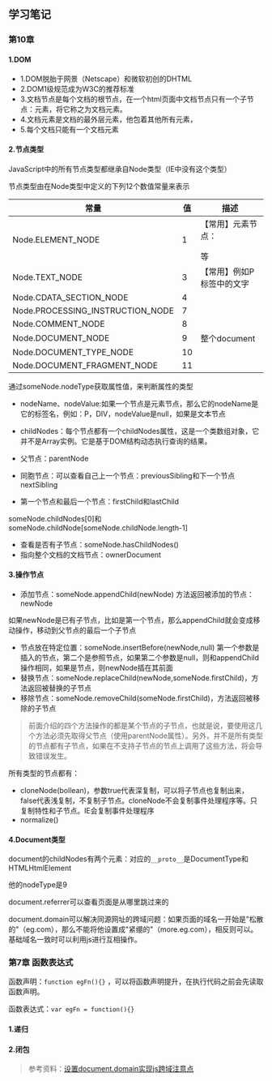 ## 学习笔记

### 第10章

#### 1.DOM

- 1.DOM脱胎于网景（Netscape）和微软初创的DHTML
- 2.DOM1级规范成为W3C的推荐标准
- 3.文档节点是每个文档的根节点，在一个html页面中文档节点只有一个子节点：<html>元素，将它称之为文档元素。
- 4.文档元素是文档的最外层元素，他包着其他所有元素，
- 5.每个文档只能有一个文档元素



#### 2.节点类型

JavaScript中的所有节点类型都继承自Node类型（IE中没有这个类型）

节点类型由在Node类型中定义的下列12个数值常量来表示

| 常量              | 值   |描述|
| ----------------- | ---- |--|
| Node.ELEMENT_NODE| 1 | 【常用】元素节点：<p><div>等 |
| Node.TEXT_NODE | 3 | 【常用】例如P标签中的文字 |
| Node.CDATA_SECTION_NODE | 4 |      |
| Node.PROCESSING_INSTRUCTION_NODE | 7 |      |
| Node.COMMENT_NODE | 8 |      |
| Node.DOCUMENT_NODE | 9 | 整个document |
| Node.DOCUMENT_TYPE_NODE | 10 |      |
| Node.DOCUMENT_FRAGMENT_NODE | 11 |      |

   通过someNode.nodeType获取属性值，来判断属性的类型

- nodeName、nodeValue:如果一个节点是元素节点，那么它的nodeName是它的标签名，例如：P，DIV，nodeValue是null，如果是文本节点
- childNodes：每个节点都有一个childNodes属性，这是一个类数组对象，它并不是Array实例。它是基于DOM结构动态执行查询的结果。
- 父节点：parentNode

- 同胞节点：可以查看自己上一个节点：previousSibling和下一个节点nextSibling

- 第一个节点和最后一个节点：firstChild和lastChild

someNode.childNodes[0]和someNode.childNode[someNode.childNode.length-1]

- 查看是否有子节点：someNode.hasChildNodes()
- 指向整个文档的文档节点：ownerDocument

#### 3.操作节点

- 添加节点：someNode.appendChild(newNode)	方法返回被添加的节点：newNode

如果newNode是已有子节点，比如是第一个节点，那么appendChild就会变成移动操作，移动到父节点的最后一个子节点

- 节点放在特定位置：someNode.insertBefore(newNode,null)	第一个参数是插入的节点，第二个是参照节点，如果第二个参数是null，则和appendChild操作相同，如果是节点，则newNode插在其前面
- 替换节点：someNode.replaceChild(newNode,someNode.firstChild)，方法返回被替换的子节点
- 移除节点：someNode.removeChild(someNode.firstChild)，方法返回被移除的子节点

> 前面介绍的四个方法操作的都是某个节点的子节点，也就是说，要使用这几个方法必须先取得父节点（使用parentNode属性）。另外，并不是所有类型的节点都有子节点，如果在不支持子节点的节点上调用了这些方法，将会导致错误发生。

所有类型的节点都有：

- cloneNode(bollean)，参数true代表深复制，可以将子节点也复制出来，false代表浅复制，不复制子节点。cloneNode不会复制事件处理程序等。只复制特性和子节点。IE会复制事件处理程序
- normalize()

#### 4.Document类型

document的childNodes有两个元素：对应的`__proto__`是DocumentType和HTMLHtmlElement

他的nodeType是9



document.referrer可以查看页面是从哪里跳过来的

document.domain可以解决同源网址的跨域问题：如果页面的域名一开始是"松散的"（eg.com），那么不能将他设置成"紧绷的"（more.eg.com），相反则可以。基础域名一致时可以利用js进行互相操作。





### 第7章 函数表达式

函数声明：`function egFn(){}` ，可以将函数声明提升，在执行代码之前会先读取函数声明。

函数表达式：`var egFn = function(){}`

#### 1.递归

#### 2.闭包





> 参考资料：[设置document.domain实现js跨域注意点](<https://blog.csdn.net/yaoyuan_difang/article/details/8158847>)